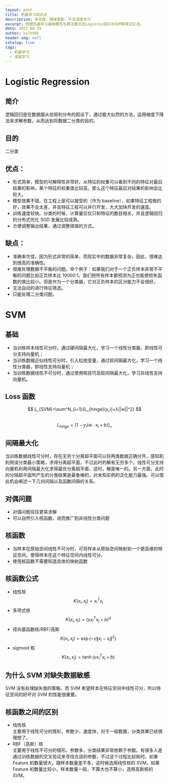 ```yaml
---
layout: post
title: 机器学习知识点
description: 未完成，随缘更新，不含深度学习
excerpt: 梳理机器学习基础概念与算法要点含Logistic回归与SVM等笔记汇总。
date: 2021-08-25
author: hxlh50k
header-img: null
catalog: true
tags:
  - 机器学习
  - 深度学习
---
```


# Logistic Regression

## 简介

逻辑回归是在数据服从伯努利分布的假设下，通过极大似然的方法，运用梯度下降法来求解参数，从而达到将数据二分类的目的。

## 目的

二分类

## 优点：

- 形式简单，模型的可解释性非常好。从特征的权重可以看到不同的特征对最后结果的影响，某个特征的权重值比较高，那么这个特征最后对结果的影响会比较大。
- 模型效果不错。在工程上是可以接受的（作为 baseline），如果特征工程做的好，效果不会太差，并且特征工程可以并行开发，大大加快开发的速度。
- 训练速度较快。分类的时候，计算量仅仅只和特征的数目相关。并且逻辑回归的分布式优化 SGD 发展比较成熟。
- 方便调整输出结果，通过调整阈值的方式。

## 缺点：

- 准确率欠佳。因为形式非常的简单，而现实中的数据非常复杂，因此，很难达到很高的准确性。
- 很难处理数据不平衡的问题。举个例子：如果我们对于一个正负样本非常不平衡的问题比如正负样本比 10000:1。我们把所有样本都预测为正也能使损失函数的值比较小。但是作为一个分类器，它对正负样本的区分能力不会很好。
- 无法自动的进行特征筛选。
- 只能处理二分类问题。

# SVM

## 基础

- 当训练样本线性可分时，通过硬间隔最大化，学习一个线性分类器，即线性可分支持向量机；
- 当训练数据近似线性可分时，引入松弛变量，通过软间隔最大化，学习一个线性分类器，即线性支持向量机；
- 当训练数据线性不可分时，通过使用核技巧及软间隔最大化，学习非线性支持向量机。

## Loss 函数

<!-- prettier-ignore-start -->
$$ L_{SVM}=\sum^N_{i=1}{L_{hinge}(y_i)+λ||w||^2} $$  
$$ L_{hinge}=[1-y_i (w∙x_i+b)]_+ $$

<!-- prettier-ignore-end -->

## 间隔最大化

当训练数据线性可分时，存在无穷个分离超平面可以将两类数据正确分开。感知机利用误分类最小策略，求得分离超平面，不过此时的解有无穷多个。线性可分支持向量机利用间隔最大化求得最优分离超平面，这时，解是唯一的。另一方面，此时的分隔超平面所产生的分类结果是最鲁棒的，对未知实例的泛化能力最强。可以借此机会阐述一下几何间隔以及函数间隔的关系。

## 对偶问题

- 对偶问题往往更易求解
- 可以自然引入核函数，进而推广到非线性分类问题

## 核函数

- 当样本在原始空间线性不可分时，可将样本从原始空间映射到一个更高维的特征空间，使得样本在这个特征空间内线性可分。
- 使用核函数不需要知道具体的映射函数

## 核函数公式

<!-- prettier-ignore-start -->

- 线性核  
  $$ K(x_i,x_j) = x_i^Tx_j $$
- 多项式核  
  $$ K(x_i,x_j) = (\gamma x^T_ix_j+b)^d $$
- 径向基函数核/RBF/高斯  
  $$ K(x_i,x_j) = \exp(-\gamma \|x_i-x_j\|^2) $$
- sigmoid 核  
  $$ K(x_i,x_j) = \tanh(\gamma x_i^Tx_j+b) $$
<!-- prettier-ignore-end -->

## 为什么 SVM 对缺失数据敏感

SVM 没有处理缺失值的策略。而 SVM 希望样本在特征空间中线性可分，所以特征空间的好坏对 SVM 的性能很重要。

## 核函数之间的区别

- 线性核  
  主要用于线性可分的情形，参数少，速度快，对于一般数据，分类效果已经很理想了。
- RBF（高斯）核  
  主要用于线性不可分的情形，参数多，分类结果非常依赖于参数。有很多人是通过训练数据的交叉验证来寻找合适的参数，不过这个过程比较耗时。如果 Feature 的数量很大，跟样本数量差不多，这时候选用线性核的 SVM。如果 Feature 的数量比较小，样本数量一般，不算大也不算小，选用高斯核的 SVM。
